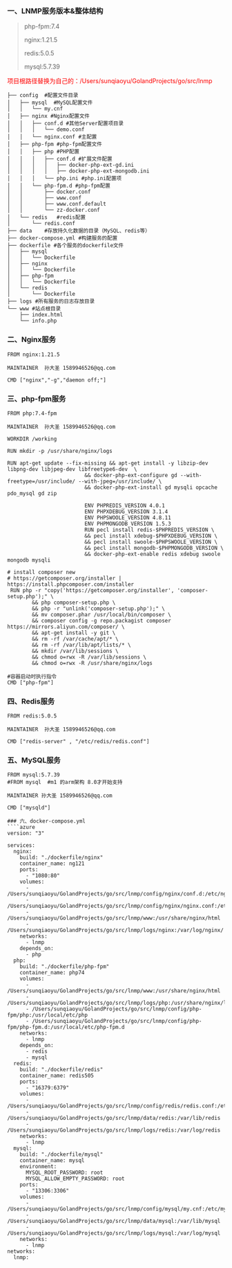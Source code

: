 ### 一、LNMP服务版本&整体结构
>php-fpm:7.4
> 
>nginx:1.21.5
> 
>redis:5.0.5
> 
>mysql:5.7.39
> 

<font color=red>项目根路径替换为自己的：/Users/sunqiaoyu/GolandProjects/go/src/lnmp</font>

````azure
├── config  #配置文件目录
│   ├── mysql  #MySQL配置文件
│   │   └── my.cnf
│   ├── nginx #Nginx配置文件
│   │   ├── conf.d #其他Server配置项目录
│   │   │   └── demo.conf
│   │   └── nginx.conf #主配置
│   ├── php-fpm #php-fpm配置文件
│   │   ├── php #PHP配置
│   │   │   ├── conf.d #扩展文件配置
│   │   │   │   ├── docker-php-ext-gd.ini
│   │   │   │   ├── docker-php-ext-mongodb.ini
│   │   │   └── php.ini #php.ini配置项
│   │   └── php-fpm.d #php-fpm配置
│   │       ├── docker.conf
│   │       ├── www.conf
│   │       ├── www.conf.default
│   │       └── zz-docker.conf
│   └── redis   #redis配置
│       └── redis.conf
├── data    #存放持久化数据的目录（MySQL、redis等）
├── docker-compose.yml #构建服务的配置
├── dockerfile #各个服务的dockerfile文件
│   ├── mysql
│   │   └── Dockerfile
│   ├── nginx
│   │   └── Dockerfile
│   ├── php-fpm
│   │   └── Dockerfile
│   └── redis
│       └── Dockerfile
├── logs #所有服务的日志存放目录
└── www #站点根目录
    ├── index.html
    └── info.php
````

### 二、Nginx服务
````azure
FROM nginx:1.21.5

MAINTAINER  孙大圣 1589946526@qq.com

CMD ["nginx","-g","daemon off;"]
````

### 三、php-fpm服务
````azure
FROM php:7.4-fpm

MAINTAINER  孙大圣 1589946526@qq.com

WORKDIR /working

RUN mkdir -p /usr/share/nginx/logs

RUN apt-get update --fix-missing && apt-get install -y libzip-dev libpng-dev libjpeg-dev libfreetype6-dev  \
                         && docker-php-ext-configure gd --with-freetype=/usr/include/ --with-jpeg=/usr/include/ \
                         && docker-php-ext-install gd mysqli opcache pdo_mysql gd zip

                         ENV PHPREDIS_VERSION 4.0.1
                         ENV PHPXDEBUG_VERSION 3.1.4
                         ENV PHPSWOOLE_VERSION 4.8.11
                         ENV PHPMONGODB_VERSION 1.5.3
                         RUN pecl install redis-$PHPREDIS_VERSION \
                         && pecl install xdebug-$PHPXDEBUG_VERSION \
                         && pecl install swoole-$PHPSWOOLE_VERSION \
                         && pecl install mongodb-$PHPMONGODB_VERSION \
                         && docker-php-ext-enable redis xdebug swoole mongodb mysqli

# install composer new
# https://getcomposer.org/installer | https://install.phpcomposer.com/installer
 RUN php -r "copy('https://getcomposer.org/installer', 'composer-setup.php');" \
        && php composer-setup.php \
        && php -r "unlink('composer-setup.php');" \
        && mv composer.phar /usr/local/bin/composer \
        && composer config -g repo.packagist composer https://mirrors.aliyun.com/composer/ \
        && apt-get install -y git \
        && rm -rf /var/cache/apt/* \
        && rm -rf /var/lib/apt/lists/* \
        && mkdir /var/lib/sessions \
        && chmod o=rwx -R /var/lib/sessions \
        && chmod o=rwx -R /usr/share/nginx/logs

#容器启动时执行指令
CMD ["php-fpm"]
````

### 四、Redis服务
````azure
FROM redis:5.0.5

MAINTAINER  孙大圣 1589946526@qq.com

CMD ["redis-server" , "/etc/redis/redis.conf"]

````
### 五、MySQL服务
````azure
FROM mysql:5.7.39 
#FROM mysql  #m1 的arm架构 8.0才开始支持

MAINTAINER 孙大圣 1589946526@qq.com

CMD ["mysqld"]
````

````
### 六、docker-compose.yml
````azure
version: "3"

services:
  nginx:
    build: "./dockerfile/nginx"
    container_name: ng121
    ports:
      - "1080:80"
    volumes:
      - /Users/sunqiaoyu/GolandProjects/go/src/lnmp/config/nginx/conf.d:/etc/nginx/conf.d
      - /Users/sunqiaoyu/GolandProjects/go/src/lnmp/config/nginx/nginx.conf:/etc/nginx/nginx.conf
      - /Users/sunqiaoyu/GolandProjects/go/src/lnmp/www:/usr/share/nginx/html
      - /Users/sunqiaoyu/GolandProjects/go/src/lnmp/logs/nginx:/var/log/nginx/
    networks:
      - lnmp
    depends_on:
      - php
  php:
    build: "./dockerfile/php-fpm"
    container_name: php74
    volumes:
      - /Users/sunqiaoyu/GolandProjects/go/src/lnmp/www:/usr/share/nginx/html
      - /Users/sunqiaoyu/GolandProjects/go/src/lnmp/logs/php:/usr/share/nginx/logs
      - /Users/sunqiaoyu/GolandProjects/go/src/lnmp/config/php-fpm/php:/usr/local/etc/php
      - /Users/sunqiaoyu/GolandProjects/go/src/lnmp/config/php-fpm/php-fpm.d:/usr/local/etc/php-fpm.d
    networks:
      - lnmp
    depends_on:
      - redis
      - mysql
  redis:
    build: "./dockerfile/redis"
    container_name: redis505
    ports:
      - "16379:6379"
    volumes:
      - /Users/sunqiaoyu/GolandProjects/go/src/lnmp/config/redis/redis.conf:/etc/redis/redis.conf
      - /Users/sunqiaoyu/GolandProjects/go/src/lnmp/data/redis:/var/lib/redis
      - /Users/sunqiaoyu/GolandProjects/go/src/lnmp/logs/redis:/var/log/redis
    networks:
      - lnmp
  mysql:
    build: "./dockerfile/mysql"
    container_name: mysql
    environment:
      MYSQL_ROOT_PASSWORD: root
      MYSQL_ALLOW_EMPTY_PASSWORD: root
    ports:
      - "13306:3306"
    volumes:
      - /Users/sunqiaoyu/GolandProjects/go/src/lnmp/config/mysql/my.cnf:/etc/my.cnf
      - /Users/sunqiaoyu/GolandProjects/go/src/lnmp/data/mysql:/var/lib/mysql
      - /Users/sunqiaoyu/GolandProjects/go/src/lnmp/logs/mysql:/var/log/mysql
    networks:
      - lnmp
networks:
  lnmp:
````


